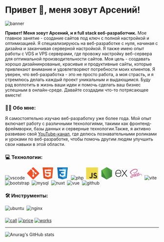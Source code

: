 
# Привет 👋, меня зовут Арсений!

<img src="https://i.imgur.com/iV2QuF2.png" alt="banner">

<b>Привет! Меня зовут Арсений, и я full stack веб-разработчик.</b> Мое главное занятие - создание сайтов под ключ с полной настройкой и оптимизацией. Я специализируюсь на веб-разработке с нуля, начиная с дизайна и заканчивая серверной настройкой. Я также имею опыт работы с VDS и VPS серверами, где провожу настройку веб-сервера для оптимальной производительности сайтов.
Моя цель - создавать хорошо дизайнинрованые, красивые и продуктивные сайты, которые привлекают внимание и удовлетворяют потребности моих клиентов. Я уверен, что веб-разработка - это не просто работа, а моя страсть, и я стремлюсь делать каждый проект уникальным и выдающимся. Буду рад воплотить в жизнь ваши идеи и помочь сделать ваш бизнес успешным в онлайн-среде. Давайте создадим что-то потрясающее вместе!

### 👨‍💻 Обо мне:

Я самостоятельно изучаю веб-разработку уже более года. Мой опыт включает работу с различными технологиями, такими как фронтенд-фреймворки, базы данных и серверные технологии.Также, я активно развиваю свой <a href="https://www.youtube.com/@arseneybaav">YouTube-канал</a>, где делюсь познавательными роликами и уроками по веб-разработке, чтобы помочь другим людям улучшить свои навыки в этой области.

### 💻 Технологии:

<div>
  <img src="https://upload.wikimedia.org/wikipedia/commons/thumb/9/9a/Visual_Studio_Code_1.35_icon.svg/1200px-Visual_Studio_Code_1.35_icon.svg.png" title="vscode" alt="vscode" width="40" height="40"/>&nbsp
  <img src="https://github.com/devicons/devicon/blob/master/icons/git/git-original.svg" title="git" alt="git" width="40" height="40"/>&nbsp
  <img src="https://github.com/devicons/devicon/blob/master/icons/html5/html5-original.svg" title="html5" alt="html5" width="40" height="40"/>&nbsp
  <img src="https://github.com/devicons/devicon/blob/master/icons/css3/css3-original.svg" title="css" alt="css" width="40" height="40"/>&nbsp
  <img src="https://upload.wikimedia.org/wikipedia/commons/thumb/2/27/PHP-logo.svg/1200px-PHP-logo.svg.png" title="php" alt="php" width="70" height="40"/>&nbsp
  <img src="https://github.com/devicons/devicon/blob/master/icons/javascript/javascript-original.svg" title="javascript" alt="javascript" width="40" height="40"/>&nbsp
  <img src="https://github.com/devicons/devicon/blob/master/icons/nodejs/nodejs-original.svg" title="nodejs" alt="nodejs" width="40" height="40"/>&nbsp
  <img src="https://github.com/devicons/devicon/blob/master/icons/express/express-original.svg" title="express" alt="express" width="40" height="40"/>&nbsp
  <img src="https://github.com/devicons/devicon/blob/master/icons/sass/sass-original.svg" title="sass/scss" alt="sass/scss" width="40" height="40"/>&nbsp;
  <img src="https://vitejs.dev/logo.svg" title="vite" alt="vite" width="40" height="40"/>&nbsp;
  <img src="https://upload.wikimedia.org/wikipedia/commons/thumb/b/b2/Bootstrap_logo.svg/800px-Bootstrap_logo.svg.png" title="bootstrap" alt="bootstrap" width="45" height="40"/>&nbsp;
  <img src="https://assets-global.website-files.com/632d8bdfaa198525e29dd55e/641c1b4e02e8cc2d3f9b010f_mysql-database-web-development-computer-software-dolphin-3f2ef1a6723e0e7faa8ac845294f02a3.png" title="mysql" alt="mysql" width="40" height="40"/>&nbsp;
  <img src="https://nuxt.com/assets/design-kit/icon-green.svg" title="nuxt" alt="nuxt" width="40" height="40"/>&nbsp;
  <img src="https://upload.wikimedia.org/wikipedia/commons/f/f1/Vue.png" title="vue" alt="vue" width="40" height="40"/>&nbsp;
  <img src="https://cdn-icons-png.flaticon.com/512/25/25231.png" title="github" alt="github" width="40" height="40"/>&nbsp;
</div>

### 🛠️ Инструменты:

<div>
    <img src="https://upload.wikimedia.org/wikipedia/commons/thumb/3/35/Tux.svg/800px-Tux.svg.png" title="ubuntu" alt="ubuntu" width="40" height="40"/>&nbsp
    <img src="https://egkatzioura.files.wordpress.com/2021/09/nginx-logo-rgb-large.png" title="nginx" alt="nginx" width="120" height="40"/>&nbsp
  </div>

###

<a href="https://arseneybaav.ru/#form"><img src="https://i.imgur.com/xOsfnOw.png" alt="call"></a>
<a href="https://arseneybaav.ru/#price"><img src="https://i.imgur.com/3huKtuv.png" alt="price"></a>
<a href="https://arseneybaav.ru/#works"><img src="https://i.imgur.com/Csgm8ww.png" alt="works"></a>

---

![Anurag's GitHub stats](https://github-readme-stats.vercel.app/api?username=arseneybaav&show_icons=true&theme=radical)

